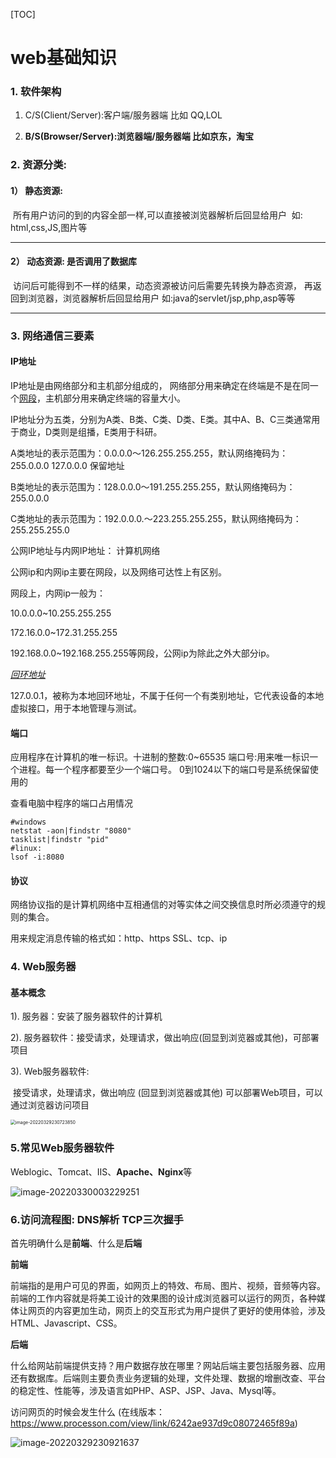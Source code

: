 [TOC]

# web基础知识

### 1. 软件架构

1. C/S(Client/Server):客户端/服务器端 比如 QQ,LOL

2. **B/S(Browser/Server):浏览器端/服务器端 比如京东，淘宝**

###  2. 资源分类:

####   1） 静态资源:

​    所有用户访问的到的内容全部一样,可以直接被浏览器解析后回显给用户
​    如: html,css,JS,图片等  

------

####   2） 动态资源:             是否调用了数据库

​    访问后可能得到不一样的结果，动态资源被访问后需要先转换为静态资源，
​    再返回到浏览器，浏览器解析后回显给用户
​    如:java的servlet/jsp,php,asp等等

------

###  3. 网络通信三要素

#### IP地址

IP地址是由网络部分和主机部分组成的， 网络部分用来确定在终端是不是在同一个[网段](https://so.csdn.net/so/search?q=网段&spm=1001.2101.3001.7020)，主机部分用来确定终端的容量大小。

IP地址分为五类，分别为A类、B类、C类、D类、E类。其中A、B、C三类通常用于商业，D类则是组播，E类用于科研。

A类地址的表示范围为：0.0.0.0～126.255.255.255，默认网络掩码为：255.0.0.0       127.0.0.0  保留地址

B类地址的表示范围为：128.0.0.0～191.255.255.255，默认网络掩码为：255.0.0.0

C类地址的表示范围为：192.0.0.0.～223.255.255.255，默认网络掩码为：255.255.255.0



公网IP地址与内网IP地址：     计算机网络

公网ip和内网ip主要在网段，以及网络可达性上有区别。

网段上，内网ip一般为：

10.0.0.0~10.255.255.255

172.16.0.0~172.31.255.255

192.168.0.0~192.168.255.255等网段，公网ip为除此之外大部分ip。



*<u>回环地址</u>*

127.0.0.1，被称为本地回环地址，不属于任何一个有类别地址，它代表设备的本地虚拟接口，用于本地管理与测试。

#### 端口

应用程序在计算机的唯一标识。十进制的整数:0~65535
端口号:用来唯一标识一个进程。每一个程序都要至少一个端口号。
0到1024以下的端口号是系统保留使用的

查看电脑中程序的端口占用情况

```shell
#windows
netstat -aon|findstr "8080"
tasklist|findstr "pid"
#linux:
lsof -i:8080 
```

#### 协议

网络协议指的是计算机网络中互相通信的对等实体之间交换信息时所必须遵守的规则的集合。

用来规定消息传输的格式如：http、https   SSL、tcp、ip

### 4. Web服务器

#### 基本概念

 1). 服务器：安装了服务器软件的计算机

 2). 服务器软件：接受请求，处理请求，做出响应(回显到浏览器或其他)，可部署项目

 3). Web服务器软件: 

​	接受请求，处理请求，做出响应 (回显到浏览器或其他)
​    可以部署Web项目，可以通过浏览器访问项目

<img src="https://tva1.sinaimg.cn/large/e6c9d24ely1h0r5kedao9j20nc0homyt.jpg" alt="image-20220329230723850" style="zoom:50%;" />

### 5.常见Web服务器软件

Weblogic、Tomcat、IIS、**Apache、Nginx**等

![image-20220330003229251](https://tva1.sinaimg.cn/large/e6c9d24ely1h0r80x3a5ej20j70fiq4w.jpg)

### 6.访问流程图:        DNS解析      TCP三次握手

首先明确什么是**前端**、什么是**后端**

**前端**

​		前端指的是用户可见的界面，如网页上的特效、布局、图片、视频，音频等内容。前端的工作内容就是将美工设计的效果图的设计成浏览器可以运行的网页，各种媒体让网页的内容更加生动，网页上的交互形式为用户提供了更好的使用体验，涉及HTML、Javascript、CSS。

**后端**

​		什么给网站前端提供支持？用户数据存放在哪里？网站后端主要包括服务器、应用还有数据库。后端则主要负责业务逻辑的处理，文件处理、数据的增删改查、平台的稳定性、性能等，涉及语言如PHP、ASP、JSP、Java、Mysql等。

访问网页的时候会发生什么 (在线版本：https://www.processon.com/view/link/6242ae937d9c08072465f89a)

![image-20220329230921637](https://tva1.sinaimg.cn/large/e6c9d24ely1h0r5mgonhbj21h70u0tbo.jpg)

